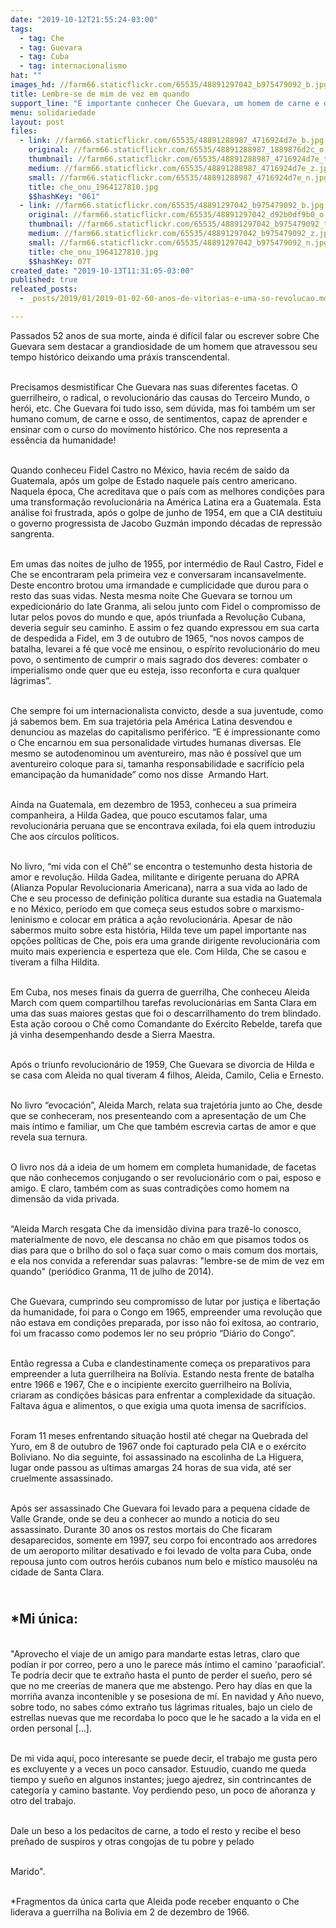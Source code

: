 ```yaml
---
date: "2019-10-12T21:55:24-03:00"
tags:
  - tag: Che
  - tag: Guevara
  - tag: Cuba
  - tag: internacionalismo
hat: ""
images_hd: //farm66.staticflickr.com/65535/48891297042_b975479092_b.jpg
title: Lembre-se de mim de vez em quando
support_line: "É importante conhecer Che Guevara, um homem de carne e osso que atravessou seu tempo histórico deixando como legado uma práxis transcendental."
menu: solidariedade
layout: post
files:
  - link: //farm66.staticflickr.com/65535/48891288987_4716924d7e_b.jpg
    original: //farm66.staticflickr.com/65535/48891288987_1889876d2c_o.jpg
    thumbnail: //farm66.staticflickr.com/65535/48891288987_4716924d7e_t.jpg
    medium: //farm66.staticflickr.com/65535/48891288987_4716924d7e_z.jpg
    small: //farm66.staticflickr.com/65535/48891288987_4716924d7e_n.jpg
    title: che_onu_1964127810.jpg
    $$hashKey: "061"
  - link: //farm66.staticflickr.com/65535/48891297042_b975479092_b.jpg
    original: //farm66.staticflickr.com/65535/48891297042_d92b0df9b0_o.jpg
    thumbnail: //farm66.staticflickr.com/65535/48891297042_b975479092_t.jpg
    medium: //farm66.staticflickr.com/65535/48891297042_b975479092_z.jpg
    small: //farm66.staticflickr.com/65535/48891297042_b975479092_n.jpg
    title: che_onu_1964127810.jpg
    $$hashKey: 07T
created_date: "2019-10-13T11:31:05-03:00"
published: true
releated_posts:
  - _posts/2019/01/2019-01-02-60-anos-de-vitorias-e-uma-so-revolucao.md

---
```

<p>Passados 52 anos de sua morte, ainda &eacute; dif&iacute;cil falar ou escrever sobre Che Guevara sem destacar a grandiosidade de um homem que atravessou seu tempo hist&oacute;rico deixando uma pr&aacute;xis&nbsp;transcendental.</p>

<p><br />
Precisamos desmistificar Che&nbsp;Guevara nas suas diferentes facetas. O guerrilheiro, o radical, o revolucion&aacute;rio das causas do Terceiro Mundo, o her&oacute;i, etc. Che Guevara foi tudo isso, sem d&uacute;vida, mas foi tamb&eacute;m um ser humano comum, de carne e osso, de sentimentos, capaz de aprender e ensinar com o curso do movimento hist&oacute;rico. Che nos representa a ess&ecirc;ncia da humanidade!</p>

<p><br />
Quando conheceu Fidel Castro no M&eacute;xico, havia rec&eacute;m de sa&iacute;do da Guatemala, ap&oacute;s um golpe de Estado naquele pa&iacute;s centro americano. Naquela &eacute;poca, Che acreditava que o pa&iacute;s com as melhores condi&ccedil;&otilde;es para uma transforma&ccedil;&atilde;o revolucion&aacute;ria na Am&eacute;rica Latina&nbsp;era a Guatemala. Esta an&aacute;lise foi frustrada, ap&oacute;s o golpe de junho de 1954, em que a CIA destituiu o governo progressista de Jacobo Guzm&aacute;n impondo d&eacute;cadas de repress&atilde;o sangrenta.</p>

<p><br />
Em umas das noites de julho de 1955, por interm&eacute;dio de Raul Castro, Fidel e Che se encontraram pela primeira vez e conversaram incansavelmente. Deste encontro brotou uma irmandade e cumplicidade que durou para o resto das suas vidas. Nesta mesma noite Che Guevara se tornou um expedicion&aacute;rio do Iate Granma, ali selou junto com Fidel o compromisso de lutar pelos povos do mundo e que, ap&oacute;s triunfada a Revolu&ccedil;&atilde;o Cubana, deveria seguir seu caminho. E assim o fez quando expressou em sua carta de despedida a Fidel, em 3 de outubro de 1965, &ldquo;nos novos campos de batalha, levarei a f&eacute; que voc&ecirc; me ensinou, o esp&iacute;rito revolucion&aacute;rio do meu povo, o sentimento de cumprir o mais sagrado dos deveres: combater o imperialismo onde quer que eu esteja, isso reconforta e cura qualquer l&aacute;grimas&rdquo;.</p>

<p><br />
Che sempre foi um internacionalista convicto, desde a sua juventude, como j&aacute; sabemos bem. Em sua trajet&oacute;ria pela Am&eacute;rica Latina desvendou e denunciou as mazelas do capitalismo perif&eacute;rico. &ldquo;E &eacute; impressionante como o Che encarnou em sua personalidade virtudes humanas diversas. Ele mesmo se autodenominou um aventureiro, mas n&atilde;o &eacute; poss&iacute;vel que um aventureiro coloque para si, tamanha responsabilidade e sacrif&iacute;cio pela emancipa&ccedil;&atilde;o da humanidade&rdquo; como nos disse&nbsp; Armando Hart.</p>

<p><br />
Ainda na Guatemala, em dezembro de 1953, conheceu a sua primeira companheira, a Hilda Gadea, que pouco escutamos falar, uma revolucion&aacute;ria peruana que se encontrava exilada, foi ela quem introduziu Che aos c&iacute;rculos pol&iacute;ticos.</p>

<p><br />
No livro, &ldquo;mi vida con el Ch&ecirc;&rdquo; se encontra o testemunho desta historia de amor e revolu&ccedil;&atilde;o. Hilda Gadea, militante e dirigente peruana do APRA (Alianza Popular Revolucionaria Americana), narra a sua vida ao lado de Che e seu processo de defini&ccedil;&atilde;o pol&iacute;tica durante sua estadia na Guatemala e no M&eacute;xico, per&iacute;odo em que come&ccedil;a seus estudos sobre o marxismo-leninismo e colocar em pr&aacute;tica a a&ccedil;&atilde;o revolucion&aacute;ria. Apesar de n&atilde;o sabermos muito sobre esta hist&oacute;ria, Hilda teve um papel importante nas op&ccedil;&otilde;es pol&iacute;ticas de Che, pois era uma grande dirigente revolucion&aacute;ria com muito mais experiencia e esperteza que ele. Com Hilda, Che se casou e tiveram a filha Hildita.</p>

<p><br />
Em Cuba, nos meses finais da guerra de guerrilha, Che conheceu Aleida March com quem compartilhou tarefas revolucion&aacute;rias em Santa Clara em uma das suas maiores gestas que foi o descarrilhamento do trem blindado. Esta a&ccedil;&atilde;o coroou o Ch&ecirc; como Comandante do Ex&eacute;rcito Rebelde, tarefa que j&aacute; vinha desempenhando desde a Sierra Maestra.</p>

<p><br />
Ap&oacute;s o triunfo revolucion&aacute;rio de 1959, Che Guevara se divorcia de Hilda e se casa com Aleida no qual tiveram 4 filhos, Aleida, Camilo, Celia e Ernesto.</p>

<p><br />
No livro &ldquo;evocaci&oacute;n&rdquo;, Aleida March, relata sua trajet&oacute;ria junto ao Che, desde que se conheceram, nos presenteando com a apresenta&ccedil;&atilde;o de um Che mais &iacute;ntimo e familiar, um Che que tamb&eacute;m escrevia cartas de amor e que revela sua ternura.</p>

<p><br />
O livro nos d&aacute; a ideia de um homem em completa humanidade, de facetas que n&atilde;o conhecemos conjugando o ser revolucion&aacute;rio com o pai, esposo e amigo. E claro, tamb&eacute;m com as suas contradi&ccedil;&otilde;es como homem na dimens&atilde;o da vida privada.</p>

<p><br />
&ldquo;Aleida March resgata Che da imensid&atilde;o divina para traz&ecirc;-lo conosco, materialmente de novo, ele descansa no ch&atilde;o em que pisamos todos os dias para que o brilho do sol o fa&ccedil;a suar como o mais comum dos mortais, e ela nos convida a referendar suas palavras: &quot;lembre-se de mim de vez em quando&quot; (peri&oacute;dico Granma, 11 de julho de 2014).</p>

<p><br />
Che Guevara, cumprindo seu compromisso de lutar por justi&ccedil;a e liberta&ccedil;&atilde;o da humanidade, foi para o Congo em 1965, empreender uma revolu&ccedil;&atilde;o que n&atilde;o estava em condi&ccedil;&otilde;es preparada, por isso n&atilde;o foi exitosa, ao contrario, foi um fracasso como podemos ler no seu pr&oacute;prio &ldquo;Di&aacute;rio do Congo&rdquo;.</p>

<p><br />
Ent&atilde;o regressa a Cuba e clandestinamente come&ccedil;a os preparativos para empreender a luta guerrilheira na Bol&iacute;via. Estando nesta frente de batalha entre 1966 e 1967, Che e o incipiente exercito guerrilheiro na Bol&iacute;via, criaram as condi&ccedil;&otilde;es b&aacute;sicas para enfrentar a complexidade da situa&ccedil;&atilde;o. Faltava &aacute;gua e alimentos, o que exigia uma quota imensa de sacrif&iacute;cios.</p>

<p><br />
Foram 11 meses enfrentando situa&ccedil;&atilde;o hostil at&eacute; chegar na Quebrada del Yuro, em 8 de outubro de 1967 onde foi capturado pela CIA e o ex&eacute;rcito Boliviano. No dia seguinte, foi assassinado na escolinha de La Higuera, lugar onde passou as ultimas amargas 24 horas de sua vida, at&eacute; ser cruelmente assassinado.</p>

<p><br />
Ap&oacute;s ser assassinado Che Guevara foi levado para a pequena cidade de Valle Grande, onde se deu a conhecer ao mundo a noticia do seu assassinato. Durante 30 anos os restos mortais do Che ficaram desaparecidos, somente em 1997, seu corpo foi encontrado aos arredores de um aeroporto militar desativado e foi levado de volta para Cuba, onde repousa junto com outros her&oacute;is cubanos num belo e m&iacute;stico mausol&eacute;u na cidade de Santa Clara.</p>

<h2><br />
*Mi &uacute;nica:</h2>

<p><br />
&quot;Aprovecho el viaje de un amigo para mandarte estas letras, claro que pod&iacute;an ir por correo, pero a uno le parece m&aacute;s &iacute;ntimo el camino &#39;paraoficial&#39;. Te podr&iacute;a decir que te extra&ntilde;o hasta el punto de perder el sue&ntilde;o, pero s&eacute; que no me creer&iacute;as de manera que me abstengo. Pero hay d&iacute;as en que la morri&ntilde;a avanza incontenible y se posesiona de m&iacute;. En navidad y A&ntilde;o nuevo, sobre todo, no sabes c&oacute;mo extra&ntilde;o tus l&aacute;grimas rituales, bajo un cielo de estrellas nuevas que me recordaba lo poco que le he sacado a la vida en el orden personal [&hellip;].</p>

<p><br />
De mi vida aqu&iacute;, poco interesante se puede decir, el trabajo me gusta pero es excluyente y a veces un poco cansador. Estuudio, cuando me queda tiempo y sue&ntilde;o en algunos instantes; juego ajedrez, sin contrincantes de categor&iacute;a y camino bastante. Voy perdiendo peso, un poco de a&ntilde;oranza y otro del trabajo.</p>

<p><br />
Dale un beso a los pedacitos de carne, a todo el resto y recibe el beso pre&ntilde;ado de suspiros y otras congojas de tu pobre y pelado</p>

<p><br />
Marido&quot;.</p>

<p><br />
*Fragmentos da &uacute;nica carta que Aleida pode receber enquanto o Che liderava a guerrilha na Bolivia em 2 de dezembro de 1966.</p>
